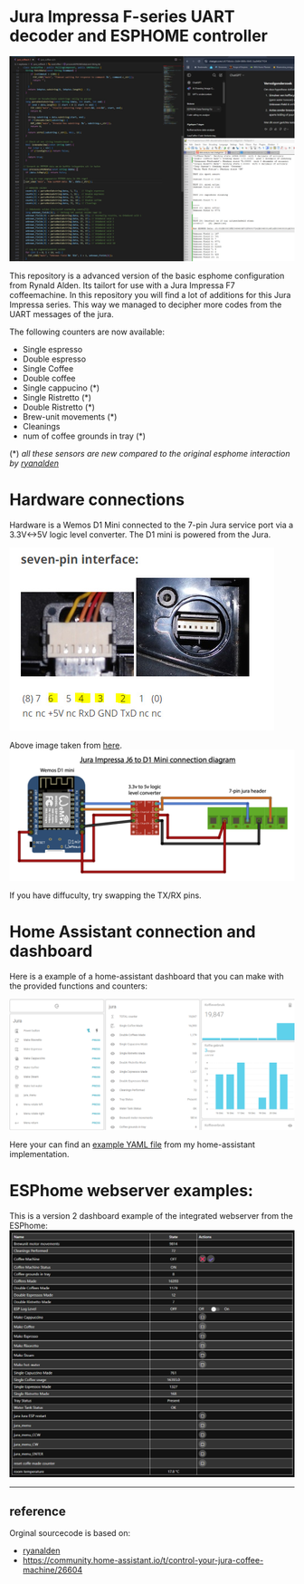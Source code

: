 
# Jura Impressa F-series UART decoder and ESPHOME controller
![coding_example](/images/coding_example.jpg)

This repository is a advanced version of the basic esphome configuration from Rynald Alden. Its tailort for use with a Jura Impressa F7 coffeemachine.
In this repository you will find a lot of additions for this Jura Impressa series. This way we managed to decipher more codes from the UART messages of the jura.

The following counters are now available:

- Single espresso
- Double espresso
- Single Coffee
- Double coffee
- Single cappucino (*)
- Single Ristretto (*)
- Double Ristretto (*)
- Brew-unit movements (*)
- Cleanings
- num of coffee grounds in tray (*)

(*) _all these sensors are new compared to the original esphome interaction by [ryanalden]_


# Hardware connections

Hardware is a Wemos D1 Mini connected to the 7-pin Jura service port via a 3.3V<->5V logic level converter. The D1 mini is powered from the Jura.

![pin interface](images/seven-pin-interface.jpg)

Above image taken from [here](https://community.home-assistant.io/t/control-your-jura-coffee-machine/26604).
![connections](images/connection-diagram.png)

If you have diffuculty, try swapping the TX/RX pins.

# Home Assistant connection and dashboard

Here is a example of a home-assistant dashboard that you can make with the provided functions and counters:

![dashboard](images/HA-dashboard.png)

Here your can find an [example YAML file](../Home-assistant%20dashboard%20example.yaml) from my home-assistant implementation.

# ESPhome webserver examples:

This is a version 2 dashboard example of the integrated webserver from the ESPhome:
![esphome webserver example ](/images/esphome-webcounters.png)

----

## reference

Orginal sourcecode is based on:

- [ryanalden]
- <https://community.home-assistant.io/t/control-your-jura-coffee-machine/26604>


[ryanalden]: https://github.com/ryanalden/esphome-jura-component